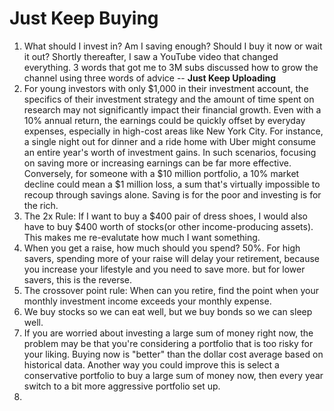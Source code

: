 # Just Keep Buying

1. What should I invest in? Am I saving enough? Should I buy it now or wait it out? Shortly thereafter, I saw a YouTube video that changed everything. 3 words that got me to 3M subs discussed how to grow the channel using three words of advice -- **Just Keep Uploading**
2. For young investors with only $1,000 in their investment account, the specifics of their investment strategy and the amount of time spent on research may not significantly impact their financial growth. Even with a 10% annual return, the earnings could be quickly offset by everyday expenses, especially in high-cost areas like New York City. For instance, a single night out for dinner and a ride home with Uber might consume an entire year's worth of investment gains. In such scenarios, focusing on saving more or increasing earnings can be far more effective. Conversely, for someone with a $10 million portfolio, a 10% market decline could mean a $1 million loss, a sum that's virtually impossible to recoup through savings alone. Saving is for the poor and investing is for the rich.
3. The 2x Rule: If I want to buy a $400 pair of dress shoes, I would also have to buy $400 worth of stocks(or other income-producing assets). This makes me re-evalutate how much I want something.
4. When you get a raise, how much should you spend? 50%. For high savers, spending more of your raise will delay your retirement, because you increase your lifestyle and you need to save more. but for lower savers, this is the reverse.
5. The crossover point rule: When can you retire, find the point when your monthly investment income exceeds your monthly expense.
6. We buy stocks so we can eat well, but we buy bonds so we can sleep well.
7. If you are worried about investing a large sum of money right now, the problem may be that you're considering a portfolio that is too risky for your liking. Buying now is "better" than the dollar cost average based on historical data. Another way you could improve this is select a conservative portfolio to buy a large sum of money now, then every year switch to a bit more aggressive portfolio set up.
8. 
